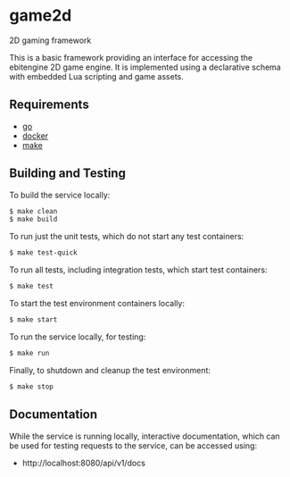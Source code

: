 # game2d
2D gaming framework

This is a basic framework providing an interface for accessing the ebitengine
2D game engine. It is implemented using a declarative schema with embedded Lua
scripting and game assets.

## Requirements

* [go](https://go.dev/dl/)
* [docker](https://docs.docker.com/get-docker/)
* [make](https://www.gnu.org/software/make/)

## Building and Testing

To build the service locally:

```sh
$ make clean
$ make build
```

To run just the unit tests, which do not start any test containers:

```sh
$ make test-quick
```

To run all tests, including integration tests, which start test containers:

```sh
$ make test
```

To start the test environment containers locally:

```sh
$ make start
```

To run the service locally, for testing:

```sh
$ make run
```

Finally, to shutdown and cleanup the test environment:

```sh
$ make stop
```

## Documentation

While the service is running locally, interactive documentation, which can be
used for testing requests to the service, can be accessed using:
* http://localhost:8080/api/v1/docs
